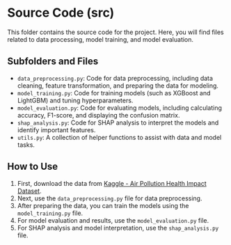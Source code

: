 # Source Code (src)

This folder contains the source code for the project. Here, you will find files related to data processing, model training, and model evaluation.

## Subfolders and Files

- `data_preprocessing.py`: Code for data preprocessing, including data cleaning, feature transformation, and preparing the data for modeling.
- `model_training.py`: Code for training models (such as XGBoost and LightGBM) and tuning hyperparameters.
- `model_evaluation.py`: Code for evaluating models, including calculating accuracy, F1-score, and displaying the confusion matrix.
- `shap_analysis.py`: Code for SHAP analysis to interpret the models and identify important features.
- `utils.py`: A collection of helper functions to assist with data and model tasks.

## How to Use

1. First, download the data from [Kaggle - Air Pollution Health Impact Dataset]([https://www.kaggle.com/...](https://www.kaggle.com/code/seyedarmanhossaini/predicting-public-health-risk-from-air-pollution)).
2. Next, use the `data_preprocessing.py` file for data preprocessing.
3. After preparing the data, you can train the models using the `model_training.py` file.
4. For model evaluation and results, use the `model_evaluation.py` file.
5. For SHAP analysis and model interpretation, use the `shap_analysis.py` file.
